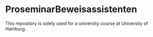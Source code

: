 # ProseminarBeweisassistenten
This repository is solely used for a university course at University of Hamburg.
